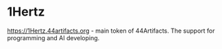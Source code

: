 # 1Hertz
https://1Hertz.44artifacts.org - main token of 44Artifacts. The support for programming and AI developing.
